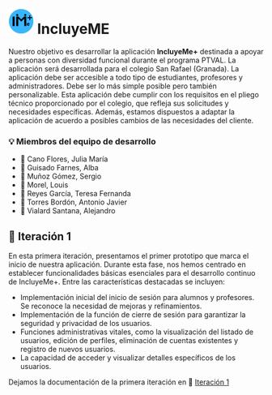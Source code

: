 # ![Logo](Documentacion/logo_mini.png) IncluyeME

Nuestro objetivo es desarrollar la aplicación **IncluyeMe+** destinada a apoyar a personas con diversidad funcional durante el programa PTVAL. La aplicación será desarrollada para el colegio San Rafael (Granada). La aplicación debe ser accesible a todo tipo de estudiantes, profesores y administradores. Debe ser lo más simple posible pero también personalizable. Esta aplicación debe cumplir con los requisitos en el pliego técnico proporcionado por el colegio, que refleja sus solicitudes y necesidades específicas. Además, estamos dispuestos a adaptar la aplicación de acuerdo a posibles cambios de las necesidades del cliente.

### :bulb: Miembros del equipo de desarrollo

- :bust_in_silhouette: Cano Flores, Julia María
- :bust_in_silhouette: Guisado Farnes, Alba
- :bust_in_silhouette: Muñoz Gómez, Sergio
- :bust_in_silhouette: Morel, Louis
- :bust_in_silhouette: Reyes García, Teresa Fernanda
- :bust_in_silhouette: Torres Bordón, Antonio Javier
- :bust_in_silhouette: Vialard Santana, Alejandro

## :file_folder: Iteración 1

En esta primera iteración, presentamos el primer prototipo que marca el inicio de nuestra aplicación. Durante esta fase, nos hemos centrado en establecer funcionalidades básicas esenciales para el desarrollo continuo de IncluyeMe+. Entre las características destacadas se incluyen:

- Implementación inicial del inicio de sesión para alumnos y profesores. Se reconoce la necesidad de mejoras y refinamientos.
- Implementación de la función de cierre de sesión para garantizar la seguridad y privacidad de los usuarios.
- Funciones administrativas vitales, como la visualización del listado de usuarios, edición de perfiles, eliminación de cuentas existentes y registro de nuevos usuarios.
- La capacidad de acceder y visualizar detalles específicos de los usuarios.

Dejamos la documentación de la primera iteración en :scroll: [Iteración 1](Documentacion/Documentación.pdf)

